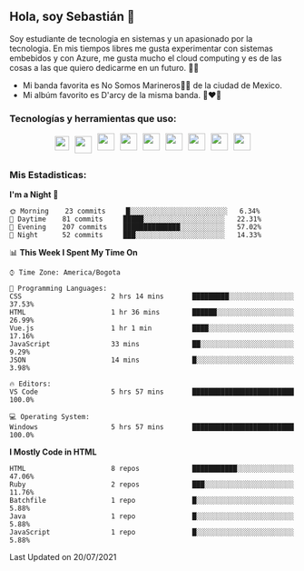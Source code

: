 ## Hola, soy Sebastián 👋

Soy estudiante de tecnologia en sistemas y un apasionado por la tecnologia.
En mis tiempos libres me gusta experimentar con sistemas embebidos y con Azure, me gusta mucho el cloud computing y es de las cosas a las que quiero dedicarme en un futuro. 🚀🌠

- Mi banda favorita es No Somos Marineros🚫🚢 de la ciudad de Mexico.
- Mi albúm favorito es D'arcy de la misma banda. 📼❤️💽


### Tecnologías y herramientas que uso: 
<div style="display: flex; flex-direction: row; justify-content: center;">
  <img src="https://cdn.svgporn.com/logos/ruby.svg" width="25px" height="25px" hspace="5" vspace="5"/>
  <img src="https://cdn.svgporn.com/logos/go.svg" width="30px" height="30px" hspace="5" vspace="5"/>
  <img src="https://cdn.svgporn.com/logos/javascript.svg" width="30px" height="30px" hspace="5"/>
  <img src="https://cdn.svgporn.com/logos/arduino.svg" width="30px" height="30px" hspace="5"/>
<!--   <img src="https://cdn.svgporn.com/logos/raspberry-pi.svg" width="30px" height="30px" hspace="5"/>
  <img src="https://cdn.svgporn.com/logos/google-cloud.svg" width="30px" height="30px" hspace="5"/>
  <img src="https://cdn.svgporn.com/logos/azure-icon.svg" width="30px" height="30px" hspace="5"/> -->
  <img src="https://cdn.svgporn.com/logos/docker-icon.svg" width="30px" height="30px" hspace="5"/>
  <img src="https://cdn.svgporn.com/logos/bash-icon.svg" width="30px" height="30px" hspace="5"/>
  <img src="https://cdn.svgporn.com/logos/visual-studio-code.svg" width="30px" height="30px" hspace="5"/>
  <img src="https://cdn.svgporn.com/logos/intellij-idea.svg" width="30px" height="30px" hspace="5"/>
  <img src="https://cdn.svgporn.com/logos/hyper.svg" width="30px" height="30px" hspace="5"/>
</div>


 ### Mis Estadisticas: 

<!--START_SECTION:waka-->
**I'm a Night 🦉** 

```text
🌞 Morning    23 commits     █░░░░░░░░░░░░░░░░░░░░░░░░   6.34% 
🌆 Daytime    81 commits     █████░░░░░░░░░░░░░░░░░░░░   22.31% 
🌃 Evening    207 commits    ██████████████░░░░░░░░░░░   57.02% 
🌙 Night      52 commits     ███░░░░░░░░░░░░░░░░░░░░░░   14.33%

```


📊 **This Week I Spent My Time On** 

```text
⌚︎ Time Zone: America/Bogota

💬 Programming Languages: 
CSS                      2 hrs 14 mins       █████████░░░░░░░░░░░░░░░░   37.53% 
HTML                     1 hr 36 mins        ██████░░░░░░░░░░░░░░░░░░░   26.99% 
Vue.js                   1 hr 1 min          ████░░░░░░░░░░░░░░░░░░░░░   17.16% 
JavaScript               33 mins             ██░░░░░░░░░░░░░░░░░░░░░░░   9.29% 
JSON                     14 mins             █░░░░░░░░░░░░░░░░░░░░░░░░   3.98%

🔥 Editors: 
VS Code                  5 hrs 57 mins       █████████████████████████   100.0%

💻 Operating System: 
Windows                  5 hrs 57 mins       █████████████████████████   100.0%

```

**I Mostly Code in HTML** 

```text
HTML                     8 repos             ███████████░░░░░░░░░░░░░░   47.06% 
Ruby                     2 repos             ███░░░░░░░░░░░░░░░░░░░░░░   11.76% 
Batchfile                1 repo              █░░░░░░░░░░░░░░░░░░░░░░░░   5.88% 
Java                     1 repo              █░░░░░░░░░░░░░░░░░░░░░░░░   5.88% 
JavaScript               1 repo              █░░░░░░░░░░░░░░░░░░░░░░░░   5.88%

```



 Last Updated on 20/07/2021
<!--END_SECTION:waka-->
